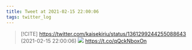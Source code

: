 ```yaml
---
title: Tweet at 2021-02-15 22:00:06
tags: twitter_log
---
```


> [!CITE] https://twitter.com/kaisekiriu/status/1361299244255088643 (2021-02-15 22:00:06)
> ![](https://twitter.com/kaisekiriu/status/1361299244255088643)
> https://t.co/qQckNboxOn
